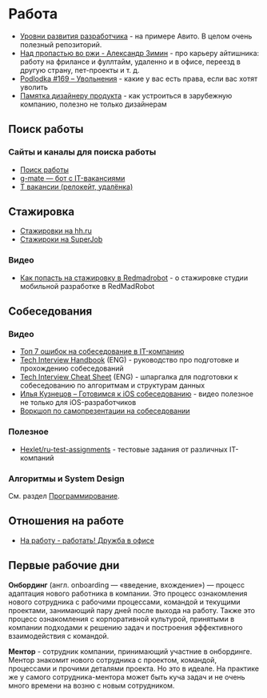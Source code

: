 # Работа

- [Уровни развития разработчика](https://github.com/avito-tech/playbook/blob/master/developer-profile.md) - на примере Авито. В целом очень полезный репозиторий.
- [Над пропастью во ржи -  Александр Зимин](https://www.youtube.com/watch?v=k775ExMNXPg) - про карьеру айтишника: работу на фрилансе и фуллтайм, удаленно и в офисе, переезд в другую страну, пет-проекты и т. д.
- [Podlodka #169 – Увольнения](https://www.youtube.com/watch?v=eaiTjh6F9Pg) - какие у вас есть права, если вас хотят уволить
- [Памятка дизайнеру продукта](https://rockbee.com/x) - как устроиться в зарубежную компанию, полезно не только дизайнерам

## Поиск работы

### Сайты и каналы для поиска работы

- [Поиск работы](job-search.md)
- [g-mate — бот с IT-вакансиями](https://t.me/g_jobbot)
- [T вакансии (релокейт, удалёнка)](https://t.me/it_jobs_remote)

## Стажировка

- [Стажировки на hh.ru](https://hh.ru/search/vacancy?employment=probation)
- [Стажироки на SuperJob](https://students.superjob.ru/stazhirovki/)

### Видео

- [Как попасть на стажировку в Redmadrobot](https://www.youtube.com/watch?v=XLpHRJtpY0c) - о стажировке студии мобильной разработке в RedMadRobot

## Собеседования

### Видео

- [Топ 7 ошибок на собеседование в IT-компанию](https://www.youtube.com/watch?v=IcFBsPN2U2g)
- [Tech Interview Handbook](https://yangshun.github.io/tech-interview-handbook) (ENG) - руководство про подготовке и прохождению собеседований
- [Tech Interview Cheat Sheet](https://github.com/TSiege/Tech-Interview-Cheat-Sheet) (ENG) - шпаргалка для подготовки к собеседованию по алгоритмам и структурам данных
- [Илья Кузнецов – Готовимся к iOS собеседованию](https://www.youtube.com/watch?app=desktop&v=zWqbzpJzPXA) - видео полезное не только для iOS-разработчиков
- [Воркшоп по самопрезентации на собеседовании](https://www.youtube.com/watch?v=wLE40CAVFxM)

### Полезное

- [Hexlet/ru-test-assignments](https://github.com/Hexlet/ru-test-assignments) - тестовые задания от различных IT-компаний

### Алгоритмы и System Design

См. раздел [Программирование](programming.md).

## Отношения на работе

- [На работу - работать! Дружба в офисе](https://youtu.be/4X8bGaSmLEY)

## Первые рабочие дни

**Онбординг** (англ. onboarding — «введение, вхождение») — процесс адаптация нового работника в компании. Это процесс ознакомления нового сотрудника c рабочими процессами, командой и текущими проектами, занимающий пару дней после выхода на работу. Также это процесс ознакомления с корпоративной культурой, принятыми в компании подходами к решению задач и построения эффективного взаимодействия с командой.

**Ментор** - сотрудник компании, принимающий участние в онбординге. Ментор знакомит нового сотрудника с проектом, командой, процессами и прочими деталями проекта. Но это в идеале. На практике же у самого сотрудника-ментора может быть куча задач и не очень много времени на возню с новым сотрудником.
